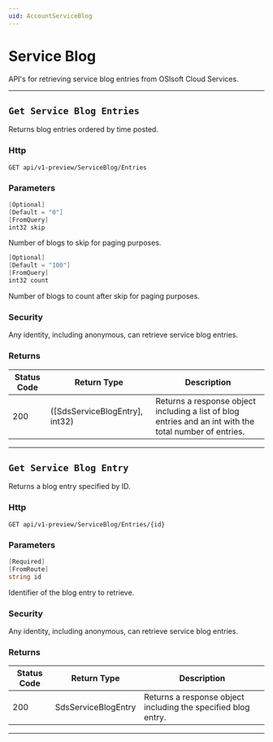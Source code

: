 ```yaml
---
uid: AccountServiceBlog
---
```


# Service Blog

API's for retrieving service blog entries from OSIsoft Cloud Services.

***

## `Get Service Blog Entries`

Returns blog entries ordered by time posted.

### Http

`GET api/v1-preview/ServiceBlog/Entries`


### Parameters

```csharp
[Optional]
[Default = "0"]
[FromQuery]
int32 skip
```

Number of blogs to skip for paging purposes.
```csharp
[Optional]
[Default = "100"]
[FromQuery]
int32 count
```

Number of blogs to count after skip for paging purposes.

### Security

Any identity, including anonymous, can retrieve service blog entries.

### Returns

| Status Code | Return Type | Description | 
 | --- | --- | ---  | 
| 200 | ([SdsServiceBlogEntry], int32) | Returns a response object including a list of blog entries and an int with the total number of entries. | 


***

## `Get Service Blog Entry`

Returns a blog entry specified by ID.

### Http

`GET api/v1-preview/ServiceBlog/Entries/{id}`


### Parameters

```csharp
[Required]
[FromRoute]
string id
```

Identifier of the blog entry to retrieve.


### Security

Any identity, including anonymous, can retrieve service blog entries.

### Returns

| Status Code | Return Type | Description | 
 | --- | --- | ---  | 
| 200 | SdsServiceBlogEntry | Returns a response object including the specified blog entry. | 


***


